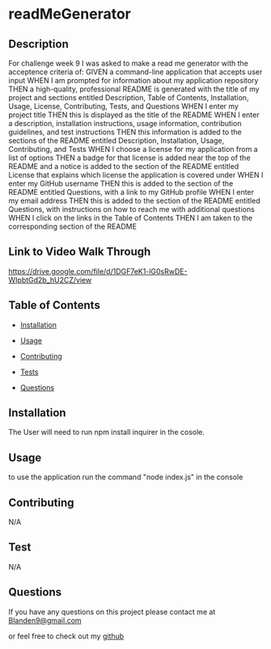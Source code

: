 # readMeGenerator

## Description
For challenge week 9 I was asked to make a read me generator with the acceptence criteria of:
GIVEN a command-line application that accepts user input
WHEN I am prompted for information about my application repository
THEN a high-quality, professional README is generated with the title of my project and sections entitled Description, Table of Contents, Installation, Usage, License, Contributing, Tests, and Questions
WHEN I enter my project title
THEN this is displayed as the title of the README
WHEN I enter a description, installation instructions, usage information, contribution guidelines, and test instructions
THEN this information is added to the sections of the README entitled Description, Installation, Usage, Contributing, and Tests
WHEN I choose a license for my application from a list of options
THEN a badge for that license is added near the top of the README and a notice is added to the section of the README entitled License that explains which license the application is covered under
WHEN I enter my GitHub username
THEN this is added to the section of the README entitled Questions, with a link to my GitHub profile
WHEN I enter my email address
THEN this is added to the section of the README entitled Questions, with instructions on how to reach me with additional questions
WHEN I click on the links in the Table of Contents
THEN I am taken to the corresponding section of the README

## Link to Video Walk Through
https://drive.google.com/file/d/1DGF7eK1-lG0sRwDE-WIpbtGd2b_hU2CZ/view


## Table of Contents
* [Installation](#installation)
* [Usage](#usage)

* [Contributing](#contributing)
* [Tests](#tests)
* [Questions](#questions)
## Installation
The User will need to run npm install inquirer in the cosole.
## Usage
to use the application run the command "node index.js" in the console

## Contributing 
N/A
##  Test
N/A
## Questions
If you have any questions on this project please contact me at
Blanden9@gmail.com

or feel free to check out my [github](https://github.com/Blanden-hub)
